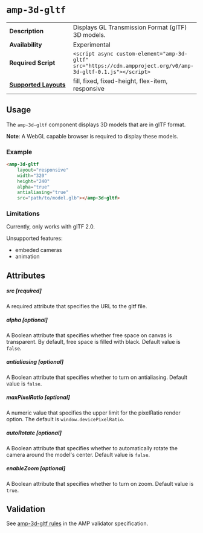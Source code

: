 <!--
Copyright 2018 The AMP HTML Authors. All Rights Reserved.

Licensed under the Apache License, Version 2.0 (the "License");
you may not use this file except in compliance with the License.
You may obtain a copy of the License at

      http://www.apache.org/licenses/LICENSE-2.0

Unless required by applicable law or agreed to in writing, software
distributed under the License is distributed on an "AS-IS" BASIS,
WITHOUT WARRANTIES OR CONDITIONS OF ANY KIND, either express or implied.
See the License for the specific language governing permissions and
limitations under the License.
-->

# <a name="`amp-3d-gltf`"></a> `amp-3d-gltf`

<table>
  <tr>
    <td width="40%"><strong>Description</strong></td>
    <td>Displays GL Transmission Format (gITF) 3D models.</td>
  </tr>
  <tr>
    <td width="40%"><strong>Availability</strong></td>
    <td>Experimental</td>
  </tr>
  <tr>
    <td width="40%"><strong>Required Script</strong></td>
    <td><code>&lt;script async custom-element="amp-3d-gltf" src="https://cdn.ampproject.org/v0/amp-3d-gltf-0.1.js">&lt;/script></code></td>
  </tr>
  <tr>
    <td class="col-fourty"><strong><a href="https://www.ampproject.org/docs/guides/responsive/control_layout.html">Supported Layouts</a></strong></td>
    <td>fill, fixed, fixed-height, flex-item, responsive</td>
  </tr>
</table>

## Usage

The `amp-3d-gltf` component displays 3D models that are in gITF format.

**Note**: A WebGL capable browser is required to display these models.

###  Example

```html
<amp-3d-gltf
    layout="responsive"
    width="320"
    height="240"
    alpha="true"
    antialiasing="true"
    src="path/to/model.glb"></amp-3d-gltf>
```

### Limitations

Currently, only works with glTF 2.0.

Unsupported features:
- embeded cameras
- animation

## Attributes

##### src [required]
A required attribute that specifies the URL to the gltf file.

##### alpha [optional]

A Boolean attribute that specifies whether free space on canvas is transparent. By default, free space is filled with black.
Default value is `false`.

##### antialiasing [optional]

A Boolean attribute that specifies whether to turn on antialiasing. Default value is `false`.

##### maxPixelRatio [optional]

A numeric value that specifies the upper limit for the pixelRatio render option. The default is `window.devicePixelRatio`.

##### autoRotate [optional]
A Boolean attribute that specifies whether to automatically rotate the camera around the model's center. Default value is `false`.

##### enableZoom [optional]

A Boolean attribute that specifies whether to turn on zoom. Default value is `true`.

## Validation
See [amp-3d-gltf rules](https://github.com/ampproject/amphtml/blob/master/extensions/amp-3d-gltf/validator-amp-3d-gltf.protoascii) in the AMP validator specification.
